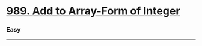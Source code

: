 # [989. Add to Array-Form of Integer](https://leetcode.com/problems/add-to-array-form-of-integer/)
### Easy
--------
